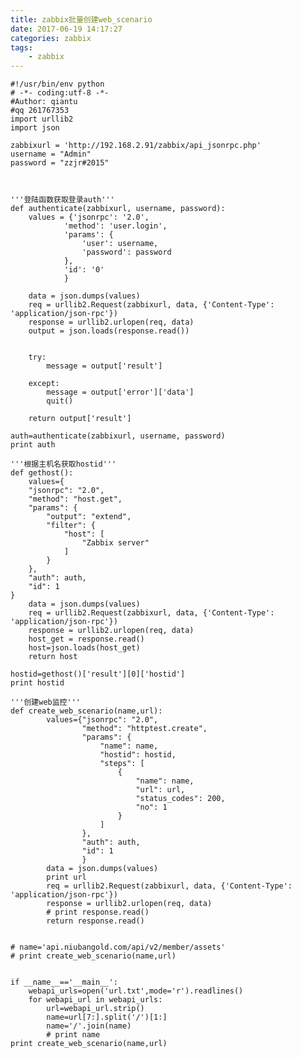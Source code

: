 ```yaml
---
title: zabbix批量创建web_scenario
date: 2017-06-19 14:17:27
categories:	zabbix
tags: 
	- zabbix
---
```


<!-- toc -->



	#!/usr/bin/env python
	# -*- coding:utf-8 -*- 
	#Author: qiantu
	#qq 261767353
	import urllib2
	import json
	
	zabbixurl = 'http://192.168.2.91/zabbix/api_jsonrpc.php'
	username = "Admin"
	password = "zzjr#2015"
	
	
	
	'''登陆函数获取登录auth'''
	def authenticate(zabbixurl, username, password):
		values = {'jsonrpc': '2.0',
				'method': 'user.login',
				'params': {
					'user': username,
					'password': password
				},
				'id': '0'
				}
	
		data = json.dumps(values)
		req = urllib2.Request(zabbixurl, data, {'Content-Type': 'application/json-rpc'})
		response = urllib2.urlopen(req, data)
		output = json.loads(response.read())
	
	
		try:
			message = output['result']
	
		except:
			message = output['error']['data']
			quit()
	
		return output['result']
	
	auth=authenticate(zabbixurl, username, password)
	print auth
	
	'''根据主机名获取hostid'''
	def gethost():
		values={
		"jsonrpc": "2.0",
		"method": "host.get",
		"params": {
			"output": "extend",
			"filter": {
				"host": [
					"Zabbix server"
				]
			}
		},
		"auth": auth,
		"id": 1
	}
		data = json.dumps(values)
		req = urllib2.Request(zabbixurl, data, {'Content-Type': 'application/json-rpc'})
		response = urllib2.urlopen(req, data)
		host_get = response.read()
		host=json.loads(host_get)
		return host
	
	hostid=gethost()['result'][0]['hostid']
	print hostid
	
	'''创建web监控'''
	def create_web_scenario(name,url):
			values={"jsonrpc": "2.0",
					"method": "httptest.create",
					"params": {
						"name": name,
						"hostid": hostid,
						"steps": [
							{
								"name": name,
								"url": url,
								"status_codes": 200,
								"no": 1
							}
						]
					},
					"auth": auth,
					"id": 1
					}
			data = json.dumps(values)
			print url
			req = urllib2.Request(zabbixurl, data, {'Content-Type': 'application/json-rpc'})
			response = urllib2.urlopen(req, data)
			# print response.read()
			return response.read()
	
	
	# name='api.niubangold.com/api/v2/member/assets'
	# print create_web_scenario(name,url)
	
	
	if __name__=='__main__':
		webapi_urls=open('url.txt',mode='r').readlines()
		for webapi_url in webapi_urls:
			url=webapi_url.strip()
			name=url[7:].split('/')[1:]
			name='/'.join(name)
			# print name
	print create_web_scenario(name,url)